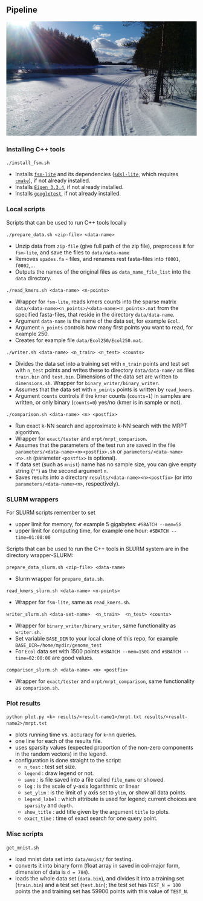 ## Pipeline
![](Lentua.jpg)

### Installing C++ tools
`./install_fsm.sh`
  - Installs [`fsm-lite`](https://github.com/nvalimak/fsm-lite "fsm-lite github page") and its dependencies ([`sdsl-lite`](https://github.com/simongog/sdsl-lite "sdsl-lite github page"), which requires [`cmake`](https://cmake.org/download/ "cmake download page")), if not already installed.
  - Installs [`Eigen 3.3.4`](http://eigen.tuxfamily.org/index.php?title=Main_Page "eigen main page"), if not already installed.
  - Installs [`googletest`](https://github.com/google/googletest "googletest github page"), if not already installed.


### Local scripts
Scripts that can be used to run C++ tools locally

`./prepare_data.sh <zip-file> <data-name> `
  - Unzip data from `zip-file` (give full path of the zip file), preprocess it for `fsm-lite`, and save the files to `data/data-name`
  - Removes `spades.fa` - files, and renames rest fasta-files into `f0001`, `f0002`,...
  - Outputs the names of the original files as `data_name_file_list` into the `data` directory.

`./read_kmers.sh <data-name> <n-points>`
  - Wrapper for `fsm-lite`, reads  kmers counts into the sparse matrix `data/<data-name><n_points>/<data-name><n_points>.mat` from the specified fasta-files, that reside in the directory `data/data-name`.
  - Argument `data-name` is the name of the data set, for example `Ecol`.
  - Argument `n_points` controls how many first points you want to read, for example 250.
  - Creates for example file `data/Ecol250/Ecol250.mat`.

`./writer.sh <data-name> <n_train> <n_test> <counts>`
  - Divides the data set into a training set with `n_train` points and test set with `n_test` points and writes these to directory `data/data-name/` as files `train.bin` and `test.bin`. Dimensions of the data set are written to `dimensions.sh`. Wrapper for `binary_writer/binary_writer`.
  - Assumes that the data set with `n_points` points is written by `read_kmers`.
  - Argument `counts` controls if the kmer counts (`counts=1`) in samples are written, or only binary (`counts=0`) yes/no (kmer is in sample or not).

`./comparison.sh <data-name> <n> <postfix>`
  - Run exact k-NN search and approximate k-NN search with the MRPT algorithm.
  - Wrapper for `exact/tester` and `mrpt/mrpt_comparison`.
  - Assumes that the parameters of the test run are saved in the file `parameters/<data-name><n><postfix>.sh`
  or  `parameters/<data-name><n>.sh` (parameter `<postfix>` is optional).
  - If data set (such as `mnist`) name has no sample size, you can give empty string (`""`) as the second argument `n`.
  - Saves results into a directory `results/<data-name><n><postfix>` (or into `parameters/<data-name><n>`, respectively).

### SLURM wrappers

For SLURM scripts remember to set
   - upper limit for memory, for example 5 gigabytes: `#SBATCH --mem=5G`
   - upper limit for computing time, for example one hour: `#SBATCH --time=01:00:00`

Scripts that can be used to run the C++ tools in SLURM system are in the directory wrapper-SLURM:

`prepare_data_slurm.sh <zip-file> <data-name>`
  - Slurm wrapper for `prepare_data.sh`.

`read_kmers_slurm.sh <data-name> <n-points>`
  - Wrapper for `fsm-lite`, same as `read_kmers.sh`.

`writer_slurm.sh <data-set-name>  <n_train>  <n_test> <counts>`
 - Wrapper for `binary_writer/binary_writer`, same functionality as `writer.sh`.
 - Set variable `BASE_DIR` to your local clone of this repo, for example `BASE_DIR=/home/mydir/genome_test`
 - For `Ecol` data set with 1500 points `#SBATCH --mem=150G` and `#SBATCH --time=02:00:00` are good values.

`comparison_slurm.sh <data-name> <n> <postfix>`
  - Wrapper for `exact/tester` and `mrpt/mrpt_comparison`, same functionality as `comparison.sh`.

### Plot results

`python plot.py <k> results/<result-name1>/mrpt.txt results/<result-name2>/mrpt.txt`
  - plots running time vs. accuracy for `k`-nn queries.
  - one line for each of the results file.
  - uses sparsity values (expected proportion of the non-zero components in the random vectors) in the legend.  
  - configuration is done straight  to the script:
    - `n_test` : test set size.
    - `legend` : draw legend or not.
    - `save` : is file saved into a file called `file_name` or showed.
    - `log` : is the scale of y-axis logarithmic or linear
    - `set_ylim` : is the limit of y axis set to `ylim`, or show all data points.
    - `legend_label` : which attribute is used for legend; current choices are `sparsity` and `depth`.
    - `show_title` : add title given by the argument `title` to plots.
    - `exact_time` : time of exact search for one query point.

### Misc scripts

`get_mnist.sh`
  - load mnist data set into `data/mnist/` for testing.
  - converts it into binary form (float array in saved in col-major form, dimension of data is `d = 784`).
  - loads the whole data set (`data.bin`), and divides it into a training set (`train.bin`) and a test set (`test.bin`); the test set has `TEST_N = 100` points the and training set has 59900 points with this value of `TEST_N`.
